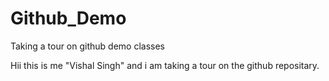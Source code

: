 # Github_Demo
Taking a tour on github demo classes

Hii this is me "Vishal Singh" and i am taking a tour on the github repositary.
